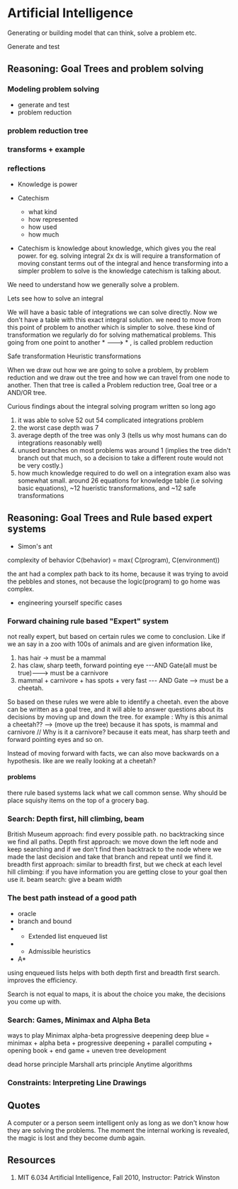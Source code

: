 # Artificial Intelligence
Generating or building model that can think, solve a problem etc.

Generate and test

## Reasoning: Goal Trees and problem solving

### Modeling problem solving
  * generate and test
  * problem reduction

### problem reduction tree
### transforms + example
### reflections

* Knowledge is power
* Catechism
  * what kind
  * how represented
  * how used
  * how much

* Catechism is knowledge about knowledge, which gives you the real power.
for eg. solving integral 2x dx is will require a transformation of moving constant terms out of the integral and hence transforming into a simpler problem to solve is the knowledge catechism is talking about.

We need to understand how we generally solve a problem.

Lets see how to solve an integral

We will have a basic table of integrations we can solve directly.
Now we don't have a table with this exact integral solution. we need to move from this point of problem to another which is simpler to solve. these kind of transformation we regularly do for solving mathematical problems.
This going from one point to another * ---> * , is called problem reduction

Safe transformation
Heuristic transformations


When we draw out how we are going to solve a problem, by problem reduction and we draw out the tree and how we can travel from one node to another.
Then that tree is called a Problem reduction tree, Goal tree or a AND/OR tree.

Curious findings about the integral solving program written so long ago
1. it was able to solve 52 out 54 complicated integrations problem
2. the worst case depth was 7
3. average depth of the tree was only 3 (tells us why most humans can do integrations reasonably well)
4. unused branches on most problems was around 1 (implies the tree didn't branch out that much, so a decision to take a different route would not be very costly.)
5. how much knowledge required to do well on a integration exam also was somewhat small. around 26 equations for knowledge table (i.e solving basic equations), ~12 hueristic transformations, and ~12 safe transformations

## Reasoning: Goal Trees and Rule based expert systems

* Simon's ant

complexity of behavior C(behavior) = max( C(program), C(environment))

the ant had a complex path back to its home, because it was trying to avoid the pebbles and stones, not because the logic(program) to go home was complex.
* engineering yourself
  specific cases


### Forward chaining rule based "Expert" system
not really expert, but based on certain rules we come to conclusion. Like if we an say in a zoo with 100s of animals and are given information like,
 1. has hair -> must be a mammal
 2. has claw, sharp teeth, forward pointing eye ---AND Gate(all must be true)---> must be a carnivore
 3. mammal + carnivore + has spots + very fast --- AND Gate --> must be a cheetah.

 So based on these rules we were able to identify a cheetah.
even the above can be written as a goal tree, and it will able to answer questions about its decisions by moving up and down the tree.
for example : Why is this animal a cheetah?? --> (move up the tree) because it has spots, is mammal and carnivore // Why is it a carnivore? because it eats meat, has sharp teeth and forward pointing eyes and so on.

Instead of moving forward with facts, we can also move backwards on a hypothesis. like are we really looking at a cheetah?


#### problems
there rule based systems lack what we call common sense. Why should be place squishy items on the top of a grocery bag.

### Search: Depth first, hill climbing, beam

British Museum approach: find every possible path. no backtracking since we find all paths.
Depth first approach: we move down the left node and keep searching and if we don't find then backtrack to the node where we made the last decision and take that branch and repeat until we find it.
breadth first approach: similar to breadth first, but we check at each level
hill climbing: if you have information you are getting close to your goal then use it.
beam search: give a beam width

###  The best path instead of a good path
* oracle
* branch and bound
* + Extended list enqueued list
* + Admissible heuristics
* A*

using enqueued lists helps with both depth first and breadth first search. improves the efficiency.


Search is not equal to maps, it is about the choice you make, the decisions you come up with.

### Search: Games, Minimax and Alpha Beta

ways to play
Minimax
alpha-beta
progressive deepening
deep blue = minimax + alpha beta + progressive deepening + parallel computing + opening book + end game + uneven tree development

dead horse principle
Marshall arts principle
Anytime algorithms

### Constraints: Interpreting Line Drawings


## Quotes
A computer or a person seem intelligent only as long as we don't know how they are solving the problems. The moment the internal working is revealed, the magic is lost and they become dumb again.

## Resources
1. MIT 6.034 Artificial Intelligence, Fall 2010, Instructor: Patrick Winston
